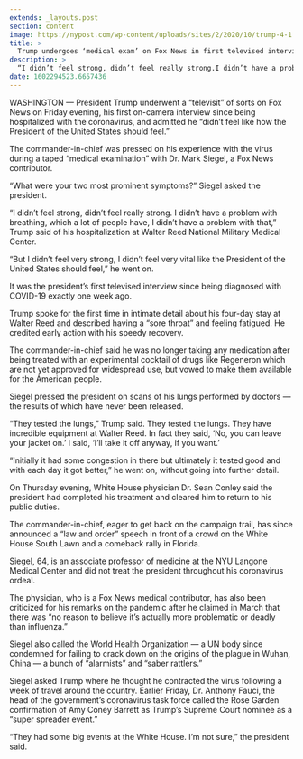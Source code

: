 ```yaml
--- 
extends: _layouts.post 
section: content 
image: https://nypost.com/wp-content/uploads/sites/2/2020/10/trump-4-1.jpg?quality=90&strip=all&w=1200 
title: > 
  Trump undergoes ‘medical exam’ on Fox News in first televised interview 
description: > 
  “I didn’t feel strong, didn’t feel really strong.I didn’t have a problem with breathing, which a lot of people have, I didn’t have a problem with that,” Trump said of his hospitalization at Walter Reed National Military Medical Center.“But I didn’t feel very strong, I didn’t feel very vital like the President of the United States should feel,” he went on.Trump spoke for the first time in intimate detail about his four-day stay at Walter Reed and described having a “sore throat” and feeling fatigued.They have incredible equipment at Walter Reed. 
date: 1602294523.6657436 
--- 
```

WASHINGTON — President Trump underwent a “televisit” of sorts on Fox News on Friday evening, his first on-camera interview since being hospitalized with the coronavirus, and admitted he “didn’t feel like how the President of the United States should feel.”

The commander-in-chief was pressed on his experience with the virus during a taped “medical examination” with Dr. Mark Siegel, a Fox News contributor.

“What were your two most prominent symptoms?” Siegel asked the president.

“I didn’t feel strong, didn’t feel really strong. I didn’t have a problem with breathing, which a lot of people have, I didn’t have a problem with that,” Trump said of his hospitalization at Walter Reed National Military Medical Center.

“But I didn’t feel very strong, I didn’t feel very vital like the President of the United States should feel,” he went on.

It was the president’s first televised interview since being diagnosed with COVID-19 exactly one week ago.

Trump spoke for the first time in intimate detail about his four-day stay at Walter Reed and described having a “sore throat” and feeling fatigued. He credited early action with his speedy recovery.

The commander-in-chief said he was no longer taking any medication after being treated with an experimental cocktail of drugs like Regeneron which are not yet approved for widespread use, but vowed to make them available for the American people.

Siegel pressed the president on scans of his lungs performed by doctors — the results of which have never been released.

“They tested the lungs,” Trump said. They tested the lungs. They have incredible equipment at Walter Reed. In fact they said, ‘No, you can leave your jacket on.’ I said, ‘I’ll take it off anyway, if you want.’

“Initially it had some congestion in there but ultimately it tested good and with each day it got better,” he went on, without going into further detail.

On Thursday evening, White House physician Dr. Sean Conley said the president had completed his treatment and cleared him to return to his public duties.

The commander-in-chief, eager to get back on the campaign trail, has since announced a “law and order” speech in front of a crowd on the White House South Lawn and a comeback rally in Florida.

Siegel, 64, is an associate professor of medicine at the NYU Langone Medical Center and did not treat the president throughout his coronavirus ordeal.

The physician, who is a Fox News medical contributor, has also been criticized for his remarks on the pandemic after he claimed in March that there was “no reason to believe it’s actually more problematic or deadly than influenza.”

Siegel also called the World Health Organization — a UN body since condemned for failing to crack down on the origins of the plague in Wuhan, China — a bunch of “alarmists” and “saber rattlers.”

Siegel asked Trump where he thought he contracted the virus following a week of travel around the country. Earlier Friday, Dr. Anthony Fauci, the head of the government’s coronavirus task force called the Rose Garden confirmation of Amy Coney Barrett as Trump’s Supreme Court nominee as a “super spreader event.”

“They had some big events at the White House. I’m not sure,” the president said.